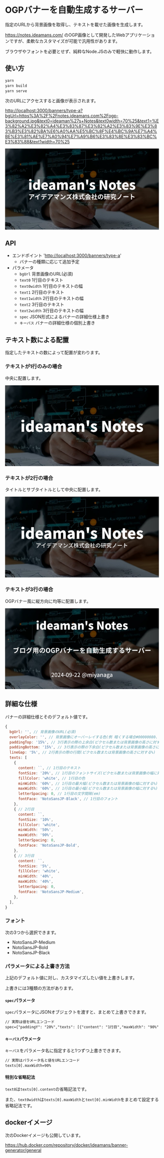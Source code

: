 # OGPバナーを自動生成するサーバー

指定のURLから背景画像を取得し、テキストを載せた画像を生成します。

<https://notes.ideamans.com/> のOGP画像として開発したWebアプリケーションですが、柔軟なカスタマイズが可能で汎用性があります。

ブラウザやフォントを必要とせず、純粋なNode.JSのみで軽快に動作します。

## 使い方

```bash
yarn
yarn build
yarn serve
```

次のURLにアクセスすると画像が表示されます。

<http://localhost:3000/banners/type-a?bgUrl=https%3A%2F%2Fnotes.ideamans.com%2Fogp-background.jpg&text0=ideaman%27s+Notes&text0width=70%25&text1=%E3%82%A2%E3%82%A4%E3%83%87%E3%82%A2%E3%83%9E%E3%83%B3%E3%82%BA%E6%A0%AA%E5%BC%8F%E4%BC%9A%E7%A4%BE%E3%81%AE%E7%A0%94%E7%A9%B6%E3%83%8E%E3%83%BC%E3%83%88&text1width=70%25>

![バナー画像の例](./readme/type-a.jpg)

## API

- エンドポイント '<http://localhost:3000/banners/type-a>'
  - バナーの種類に応じて追加予定
- パラメータ
  - `bgUrl` 背景画像のURL(必須)
  - `text0` 1行目のテキスト
  - `text0width` 1行目のテキストの幅
  - `text1` 2行目のテキスト
  - `text1width` 2行目のテキストの幅
  - `text2` 3行目のテキスト
  - `text2width` 3行目のテキストの幅
  - `spec` JSON形式によるバナーの詳細仕様上書き
  - `キーパス` バナーの詳細仕様の個別上書き

## テキスト数による配置

指定したテキストの数によって配置が変わります。

### テキストが1行のみの場合

中央に配置します。

![1行のみの場合](./readme/one-text.jpg)

### テキストが2行の場合

タイトルとサブタイトルとして中央に配置します。

![2行の場合](./readme/two-texts.jpg)

### テキストが3行の場合

OGPバナー風に縦方向に均等に配置します。

![3行の場合](./readme/three-texts.jpg)

## 詳細な仕様

バナーの詳細仕様とそのデフォルト値です。

```js
{
  bgUrl: '', // 背景画像のURL(必須)
  overlayColor: '', // 背景画像にオーバーレイする色(例 暗くする場合#00000080、明るくする場合#ffffff80など)
  paddingTop: '15%', // 3行表示の際の上余白(ピクセル数または背景画像の高さに対する%)
  paddingBottom: '15%', // 3行表示の際の下余白(ピクセル数または背景画像の高さに対する%)
  lineGap: '5%', // 2行表示の際の行間(ピクセル数または背景画像の高さに対する%)
  texts: [
    {
      content: ``, // 1行目のテキスト
      fontSize: '20%', // 1行目のフォントサイズ(ピクセル数または背景画像の幅に対する%)
      fillColor: 'white', // 1行目の色
      minWidth: '60%', // 1行目の最大幅(ピクセル数または背景画像の幅に対する%)
      maxWidth: '60%', // 1行目の最小幅(ピクセル数または背景画像の幅に対する%)
      letterSpacing: 0, // 1行目の文字間隔(em)
      fontFace: 'NotoSansJP-Black', // 1行目のフォント
    },
    { // 2行目
      content: ``,
      fontSize: '10%',
      fillColor: 'white',
      minWidth: '50%',
      maxWidth: '90%',
      letterSpacing: 0,
      fontFace: 'NotoSansJP-Bold',
    },
    { // 3行目
      content: ``,
      fontSize: '5%',
      fillColor: 'white',
      minWidth: '40%',
      maxWidth: '40%',
      letterSpacing: 0,
      fontFace: 'NotoSansJP-Medium',
    },
  ],
}
```

### フォント

次の3つから選択できます。

- NotoSansJP-Medium
- NotoSansJP-Bold
- NotoSansJP-Black

### パラメータによる上書き方法

上記のデフォルト値に対し、カスタマイズしたい値を上書きします。

上書きには3種類の方法があります。

#### `spec`パラメータ

`spec`パラメータにJSONオブジェクトを渡すと、まとめて上書きできます。

```txt
// 実際は値をURLエンコード
spec={"paddingY": "20%","texts": [{"content": "1行目","maxWidth": "90%"}]}
```

#### `キーパス`パラメータ

`キーパス`をパラメータ名に指定すると1つずつ上書きできます。

```txt
// 実際はパラメータ名と値をURLエンコード
texts[0].maxWidth=90%
```

#### 特別な省略記法

`text0`は`texts[0].content`の省略記法です。

また、`text0width`は`texts[0].maxWidth`と`text[0].minWidth`をまとめて設定する省略記法です。

## dockerイメージ

次のDockerイメージも公開しています。

<https://hub.docker.com/repository/docker/ideamans/banner-generator/general>
